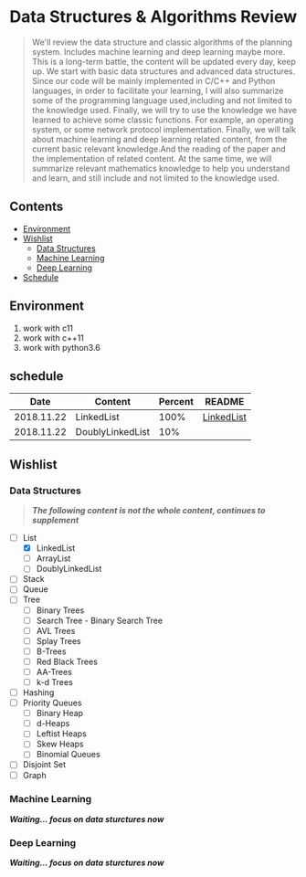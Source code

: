 # Data Structures & Algorithms Review

> We'll review the data structure and classic algorithms of the planning system. Includes machine learning and deep learning maybe more. This is a long-term battle, the content will be updated every day, keep up. We start with basic data structures and advanced data structures. Since our code will be mainly implemented in C/C++ and Python languages, in order to facilitate your learning, I will also summarize some of the programming language used,including and not limited to the knowledge used. Finally, we will try to use the knowledge we have learned to achieve some classic functions. For example, an operating system, or some network protocol implementation. Finally, we will talk about machine learning and deep learning related content, from the current basic relevant knowledge.And the reading of the paper and the implementation of related content. At the same time, we will summarize relevant mathematics knowledge to help you understand and learn, and still include and not limited to the knowledge used.

## Contents
- [Environment](#Environment)
- [Wishlist](#Wishlist)
    - [Data Structures](#Data-Structures)
    - [Machine Learning](#Machine-Learning)
    - [Deep Learning](#Deep-Learning)
- [Schedule](#schedule)

## Environment

1. work with c11
2. work with c++11
3. work with python3.6

## schedule

| Date | Content | Percent | README |
| --- | --- | --- | --- |
| 2018.11.22 | LinkedList | 100% | [LinkedList](https://github.com/sherlockblaze/data_structures_review/blob/master/lists/README.md#LinkedList)
| 2018.11.22 | DoublyLinkedList | 10% |

## Wishlist

### Data Structures

> ***The following content is not the whole content, continues to supplement***

- [ ] List
	- [x] LinkedList
	- [ ] ArrayList
	- [ ] DoublyLinkedList
- [ ] Stack
- [ ] Queue
- [ ] Tree
	- [ ] Binary Trees
	- [ ] Search Tree - Binary Search Tree
	- [ ] AVL Trees
	- [ ] Splay Trees
	- [ ] B-Trees
	- [ ] Red Black Trees
	- [ ] AA-Trees
	- [ ] k-d Trees
- [ ] Hashing
- [ ] Priority Queues
	- [ ] Binary Heap
	- [ ] d-Heaps
	- [ ] Leftist Heaps
	- [ ] Skew Heaps
	- [ ] Binomial Queues
- [ ] Disjoint Set
- [ ] Graph

### Machine Learning

***Waiting... focus on data sturctures now***

### Deep Learning

***Waiting... focus on data sturctures now***